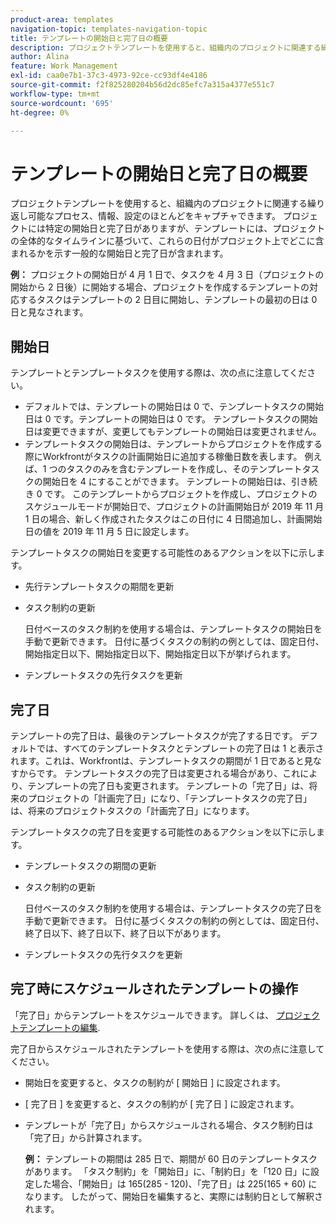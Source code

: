 ```yaml
---
product-area: templates
navigation-topic: templates-navigation-topic
title: テンプレートの開始日と完了日の概要
description: プロジェクトテンプレートを使用すると、組織内のプロジェクトに関連する繰り返し可能なプロセス、情報、設定のほとんどをキャプチャできます。 プロジェクトには特定の開始日と完了日がありますが、テンプレートには、プロジェクトの全体的なタイムラインに基づいて、これらの日付がプロジェクト上でどこに含まれるかを示す一般的な開始日と完了日が含まれます。
author: Alina
feature: Work Management
exl-id: caa0e7b1-37c3-4973-92ce-cc93df4e4186
source-git-commit: f2f825280204b56d2dc85efc7a315a4377e551c7
workflow-type: tm+mt
source-wordcount: '695'
ht-degree: 0%

---
```


# テンプレートの開始日と完了日の概要

プロジェクトテンプレートを使用すると、組織内のプロジェクトに関連する繰り返し可能なプロセス、情報、設定のほとんどをキャプチャできます。 プロジェクトには特定の開始日と完了日がありますが、テンプレートには、プロジェクトの全体的なタイムラインに基づいて、これらの日付がプロジェクト上でどこに含まれるかを示す一般的な開始日と完了日が含まれます。

**例：** プロジェクトの開始日が 4 月 1 日で、タスクを 4 月 3 日（プロジェクトの開始から 2 日後）に開始する場合、プロジェクトを作成するテンプレートの対応するタスクはテンプレートの 2 日目に開始し、テンプレートの最初の日は 0 日と見なされます。

## 開始日

テンプレートとテンプレートタスクを使用する際は、次の点に注意してください。

* デフォルトでは、テンプレートの開始日は 0 で、テンプレートタスクの開始日は 0 です。テンプレートの開始日は 0 です。 テンプレートタスクの開始日は変更できますが、変更してもテンプレートの開始日は変更されません。
* テンプレートタスクの開始日は、テンプレートからプロジェクトを作成する際にWorkfrontがタスクの計画開始日に追加する稼働日数を表します。 例えば、1 つのタスクのみを含むテンプレートを作成し、そのテンプレートタスクの開始日を 4 にすることができます。 テンプレートの開始日は、引き続き 0 です。 このテンプレートからプロジェクトを作成し、プロジェクトのスケジュールモードが開始日で、プロジェクトの計画開始日が 2019 年 11 月 1 日の場合、新しく作成されたタスクはこの日付に 4 日間追加し、計画開始日の値を 2019 年 11 月 5 日に設定します。

テンプレートタスクの開始日を変更する可能性のあるアクションを以下に示します。

* 先行テンプレートタスクの期間を更新
* タスク制約の更新

   日付ベースのタスク制約を使用する場合は、テンプレートタスクの開始日を手動で更新できます。 日付に基づくタスクの制約の例としては、固定日付、開始指定日以下、開始指定日以下、開始指定日以下が挙げられます。

* テンプレートタスクの先行タスクを更新

## 完了日

テンプレートの完了日は、最後のテンプレートタスクが完了する日です。 デフォルトでは、すべてのテンプレートタスクとテンプレートの完了日は 1 と表示されます。これは、Workfrontは、テンプレートタスクの期間が 1 日であると見なすからです。 テンプレートタスクの完了日は変更される場合があり、これにより、テンプレートの完了日も変更されます。 テンプレートの「完了日」は、将来のプロジェクトの「計画完了日」になり、「テンプレートタスクの完了日」は、将来のプロジェクトタスクの「計画完了日」になります。

テンプレートタスクの完了日を変更する可能性のあるアクションを以下に示します。

* テンプレートタスクの期間の更新
* タスク制約の更新

   日付ベースのタスク制約を使用する場合は、テンプレートタスクの完了日を手動で更新できます。 日付に基づくタスクの制約の例としては、固定日付、終了日以下、終了日以下、終了日以下があります。

* テンプレートタスクの先行タスクを更新

## 完了時にスケジュールされたテンプレートの操作

「完了日」からテンプレートをスケジュールできます。 詳しくは、 [プロジェクトテンプレートの編集](../../../manage-work/projects/create-and-manage-templates/edit-templates.md).

完了日からスケジュールされたテンプレートを使用する際は、次の点に注意してください。

* 開始日を変更すると、タスクの制約が [ 開始日 ] に設定されます。
* [ 完了日 ] を変更すると、タスクの制約が [ 完了日 ] に設定されます。
* テンプレートが「完了日」からスケジュールされる場合、タスク制約日は「完了日」から計算されます。

   **例：** テンプレートの期間は 285 日で、期間が 60 日のテンプレートタスクがあります。 「タスク制約」を「開始日」に、「制約日」を「120 日」に設定した場合、「開始日」は 165(285 - 120)、「完了日」は 225(165 + 60) になります。 したがって、開始日を編集すると、実際には制約日として解釈されます。
